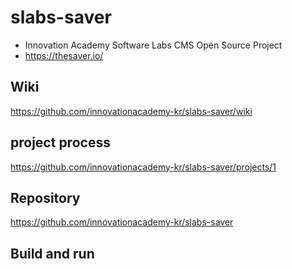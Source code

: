 # slabs-saver
* Innovation Academy Software Labs CMS Open Source Project
* https://thesaver.io/
## Wiki
https://github.com/innovationacademy-kr/slabs-saver/wiki

## project process
https://github.com/innovationacademy-kr/slabs-saver/projects/1

## Repository
https://github.com/innovationacademy-kr/slabs-saver

## Build and run

